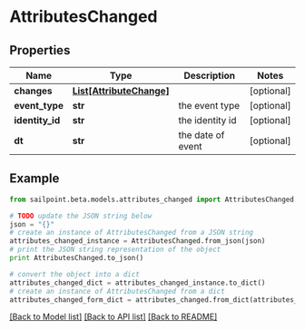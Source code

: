 # AttributesChanged


## Properties
Name | Type | Description | Notes
------------ | ------------- | ------------- | -------------
**changes** | [**List[AttributeChange]**](AttributeChange.md) |  | [optional] 
**event_type** | **str** | the event type | [optional] 
**identity_id** | **str** | the identity id | [optional] 
**dt** | **str** | the date of event | [optional] 

## Example

```python
from sailpoint.beta.models.attributes_changed import AttributesChanged

# TODO update the JSON string below
json = "{}"
# create an instance of AttributesChanged from a JSON string
attributes_changed_instance = AttributesChanged.from_json(json)
# print the JSON string representation of the object
print AttributesChanged.to_json()

# convert the object into a dict
attributes_changed_dict = attributes_changed_instance.to_dict()
# create an instance of AttributesChanged from a dict
attributes_changed_form_dict = attributes_changed.from_dict(attributes_changed_dict)
```
[[Back to Model list]](../README.md#documentation-for-models) [[Back to API list]](../README.md#documentation-for-api-endpoints) [[Back to README]](../README.md)


